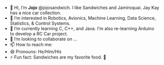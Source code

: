 - 👋 Hi, I’m **Jojo** @jojosandwich. I like Sandwiches and Jamiroquai. Jay Kay has a nice car collection.
- 👀 I’m interested in Robotics, Avionics, Machine Learning, Data Science, Statistics, & Control Systems.
- 🌱 I’m currently learning C, C++, and Java. I'm also re-learning Arduino to develop a RC Car project.
- 💞️ I’m looking to collaborate on ...
- 📫 How to reach me: 
- 😄 Pronouns: *He/Him/His*
- ⚡ Fun fact: Sandwiches are my favorite food. 🥪

<!---
jojosandwich/jojosandwich is a ✨ special ✨ repository because its `README.md` (this file) appears on your GitHub profile.
You can click the Preview link to take a look at your changes.
--->
